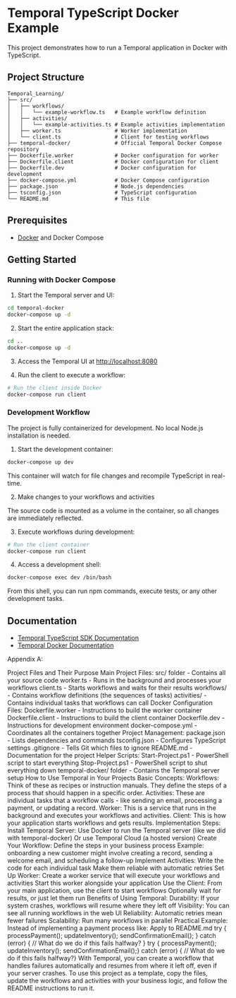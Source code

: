 # Temporal TypeScript Docker Example

This project demonstrates how to run a Temporal application in Docker with TypeScript.

## Project Structure

```
Temporal_Learning/
├── src/
│   ├── workflows/
│   │   └── example-workflow.ts   # Example workflow definition
│   ├── activities/
│   │   └── example-activities.ts # Example activities implementation
│   ├── worker.ts                 # Worker implementation
│   └── client.ts                 # Client for testing workflows
├── temporal-docker/              # Official Temporal Docker Compose repository
├── Dockerfile.worker             # Docker configuration for worker
├── Dockerfile.client             # Docker configuration for client
├── Dockerfile.dev                # Docker configuration for development
├── docker-compose.yml            # Docker Compose configuration
├── package.json                  # Node.js dependencies
├── tsconfig.json                 # TypeScript configuration
└── README.md                     # This file
```

## Prerequisites

- [Docker](https://www.docker.com/get-started) and Docker Compose

## Getting Started

### Running with Docker Compose

1. Start the Temporal server and UI:

```bash
cd temporal-docker
docker-compose up -d
```

2. Start the entire application stack:

```bash
cd ..
docker-compose up -d
```

3. Access the Temporal UI at [http://localhost:8080](http://localhost:8080)

4. Run the client to execute a workflow:

```bash
# Run the client inside Docker
docker-compose run client
```

### Development Workflow

The project is fully containerized for development. No local Node.js installation is needed.

1. Start the development container:

```bash
docker-compose up dev
```

This container will watch for file changes and recompile TypeScript in real-time.

2. Make changes to your workflows and activities

The source code is mounted as a volume in the container, so all changes are immediately reflected.

3. Execute workflows during development:

```bash
# Run the client container
docker-compose run client
```

4. Access a development shell:

```bash
docker-compose exec dev /bin/bash
```

From this shell, you can run npm commands, execute tests, or any other development tasks.

## Documentation

- [Temporal TypeScript SDK Documentation](https://docs.temporal.io/dev-guide/typescript)
- [Temporal Docker Documentation](https://docs.temporal.io/kb/all-docker-images) 




Appendix A:

Project Files and Their Purpose
Main Project Files:
src/ folder - Contains all your source code
worker.ts - Runs in the background and processes your workflows
client.ts - Starts workflows and waits for their results
workflows/ - Contains workflow definitions (the sequences of tasks)
activities/ - Contains individual tasks that workflows can call
Docker Configuration Files:
Dockerfile.worker - Instructions to build the worker container
Dockerfile.client - Instructions to build the client container
Dockerfile.dev - Instructions for development environment
docker-compose.yml - Coordinates all the containers together
Project Management:
package.json - Lists dependencies and commands
tsconfig.json - Configures TypeScript settings
.gitignore - Tells Git which files to ignore
README.md - Documentation for the project
Helper Scripts:
Start-Project.ps1 - PowerShell script to start everything
Stop-Project.ps1 - PowerShell script to shut everything down
temporal-docker/ folder - Contains the Temporal server setup
How to Use Temporal in Your Projects
Basic Concepts:
Workflows: Think of these as recipes or instruction manuals. They define the steps of a process that should happen in a specific order.
Activities: These are individual tasks that a workflow calls - like sending an email, processing a payment, or updating a record.
Worker: This is a service that runs in the background and executes your workflows and activities.
Client: This is how your application starts workflows and gets results.
Implementation Steps:
Install Temporal Server:
Use Docker to run the Temporal server (like we did with temporal-docker)
Or use Temporal Cloud (a hosted version)
Create Your Workflow:
Define the steps in your business process
Example: onboarding a new customer might involve creating a record, sending a welcome email, and scheduling a follow-up
Implement Activities:
Write the code for each individual task
Make them reliable with automatic retries
Set Up Worker:
Create a worker service that will execute your workflows and activities
Start this worker alongside your application
Use the Client:
From your main application, use the client to start workflows
Optionally wait for results, or just let them run
Benefits of Using Temporal:
Durability: If your system crashes, workflows will resume where they left off
Visibility: You can see all running workflows in the web UI
Reliability: Automatic retries mean fewer failures
Scalability: Run many workflows in parallel
Practical Example:
Instead of implementing a payment process like:
Apply to README.md
try {
  processPayment();
  updateInventory();
  sendConfirmationEmail();
} catch (error) {
  // What do we do if this fails halfway?
}
try {  processPayment();  updateInventory();  sendConfirmationEmail();} catch (error) {  // What do we do if this fails halfway?}
With Temporal, you can create a workflow that handles failures automatically and resumes from where it left off, even if your server crashes.
To use this project as a template, copy the files, update the workflows and activities with your business logic, and follow the README instructions to run it.